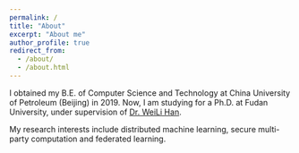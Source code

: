 ```yaml
---
permalink: /
title: "About"
excerpt: "About me"
author_profile: true
redirect_from: 
  - /about/
  - /about.html
---
```


I obtained my B.E. of Computer Science and Technology at China University of Petroleum (Beijing) in 2019.
Now, I am studying for a Ph.D. at Fudan University, under supervision of [Dr. WeiLi Han](http://homepage.fudan.edu.cn/wlhan/).

My research interests include distributed machine learning, secure multi-party computation and federated learning.

